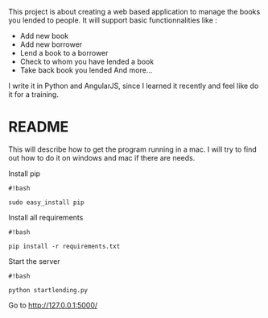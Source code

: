 This project is about creating a web based application to manage the books you lended to people.
It will support basic functionnalities like :
- Add new book
- Add new borrower
- Lend a book to a borrower
- Check to whom you have lended a book
- Take back book you lended
And more...

I write it in Python and AngularJS, since I learned it recently and feel like do it for a training.

# README #

This will describe how to get the program running in a mac. I will try to find out how to do it on windows and mac if there are needs.

Install pip

```
#!bash

sudo easy_install pip
```

Install all requirements

```
#!bash

pip install -r requirements.txt
```

Start the server

```
#!bash

python startlending.py
```

Go to http://127.0.0.1:5000/